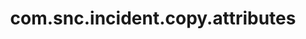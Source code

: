 ---
layout: page
title: com.snc.incident.copy.attributes
description: ""
value: "assignment_group,business_service,category,caused_by,cmdb_ci,company,description,impact,location,parent_incident,problem_id,rfc,short_description,subcategory,urgency,priority"
---